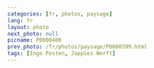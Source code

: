 ```yaml
---
categories: [fr, photos, paysage]
lang: fr
layout: photo
next_photo: null
picname: P0000400
prev_photo: /fr/photos/paysage/P0000399.html
tags: [Ingo Posten, Jappies Werft]
---
```

